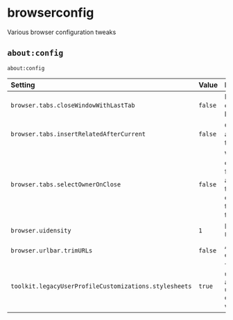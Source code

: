# browserconfig
Various browser configuration tweaks

## `about:config` 

`about:config`

Setting | Value | Description | URL
:--|:--|:--|:--
`browser.tabs.closeWindowWithLastTab` | `false` | Keep window open on closing last tab | http://kb.mozillazine.org/Browser.tabs.closeWindowWithLastTab
`browser.tabs.insertRelatedAfterCurrent` | `false` | Open new tabs at the end of tab bar | http://kb.mozillazine.org/Browser.tabs.insertRelatedAfterCurrent
`browser.tabs.selectOwnerOnClose` | `false` | When any tab is closed, shift focus to the adjacent right tab if it exists; otherwise, to the adjacent left tab. | http://kb.mozillazine.org/Browser.tabs.selectOwnerOnClose
`browser.uidensity` | `1` | Enable compact UI | https://www.askvg.com/tip-restore-compact-mode-density-option-in-firefox-customize-window/
`browser.urlbar.trimURLs` | `false` | Always see the entire URL | https://www.ghacks.net/2011/09/28/firefox-add-http-back-to-address-bar/
`toolkit.legacyUserProfileCustomizations.stylesheets` | `true` | To allow `userContent.css` and `userChrome.css` changes to work | https://www.ghacks.net/2019/05/24/firefox-69-userchrome-css-and-usercontent-css-disabled-by-default/
